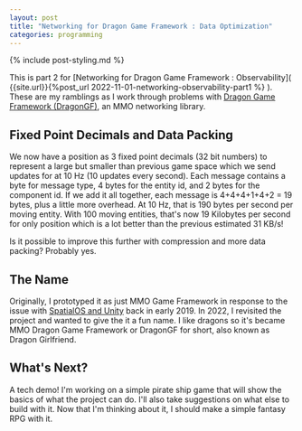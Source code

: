 ```yaml
---
layout: post
title: "Networking for Dragon Game Framework : Data Optimization"
categories: programming
---
```

{% include post-styling.md %}

This is part 2 for [Networking for Dragon Game Framework : Observability]( {{site.url}}{%post_url 2022-11-01-networking-observability-part1 %} ). These are my ramblings as I work through problems with [Dragon Game Framework (DragonGF)](https://github.com/judah4/MMO-Dragon-Game-Framework), an MMO networking library.

<!--more-->

## Fixed Point Decimals and Data Packing

We now have a position as 3 fixed point decimals (32 bit numbers) to represent a large but smaller than previous game space which we send updates for at 10 Hz (10 updates every second).
Each message contains a byte for message type, 4 bytes for the entity id, and 2 bytes for the component id. If we add it all together, each message is 4+4+4+1+4+2 = 19 bytes, plus a little more overhead. At 10 Hz, that is 190 bytes per second per moving entity. With 100 moving entities, that's now 19 Kilobytes per second for only position which is a lot better than the previous estimated 31 KB/s!

Is it possible to improve this further with compression and more data packing? Probably yes.

## The Name

Originally, I prototyped it as just MMO Game Framework in response to the issue with [SpatialOS and Unity](https://massivelyop.com/2019/01/11/improbable-unity-spatialos-drama-continues/) back in early 2019. In 2022, I revisited the project and wanted to give the it a fun name. I like dragons so it's became MMO Dragon Game Framework or DragonGF for short, also known as Dragon Girlfriend.

## What's Next?

A tech demo! I'm working on a simple pirate ship game that will show the basics of what the project can do. I'll also take suggestions on what else to build with it. Now that I'm thinking about it, I should make a simple fantasy RPG with it.
